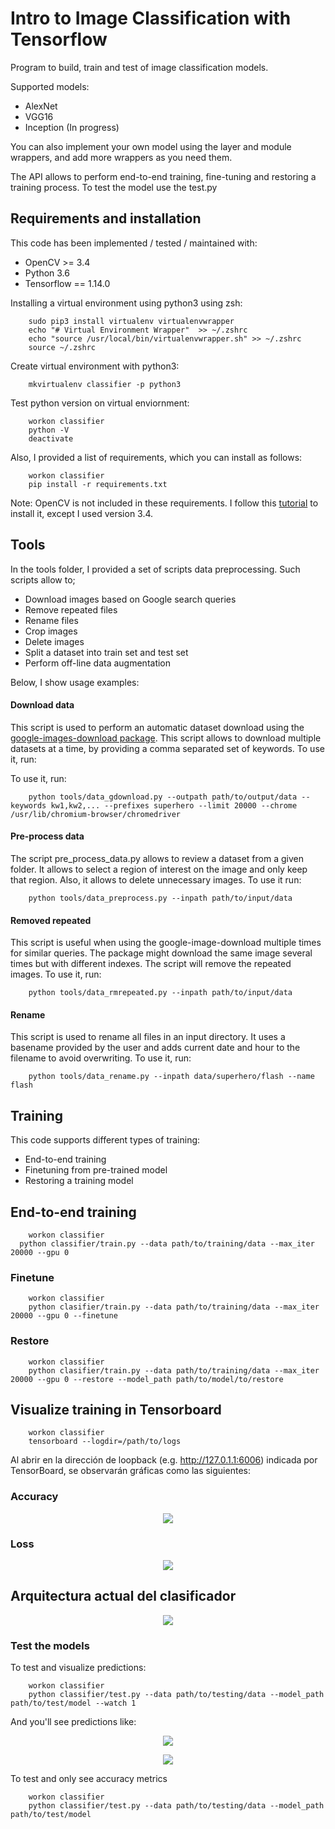 # Intro to Image Classification with Tensorflow

Program to build, train and test of image classification models. 

Supported models:
- AlexNet 
- VGG16
- Inception (In progress)

You can also implement your own model using the layer and module wrappers, and add more wrappers as you need them. 

The API allows to perform end-to-end training, fine-tuning and restoring a training process. To test the model use the test.py

## Requirements and installation

This code has been implemented / tested / maintained with:
- OpenCV >= 3.4
- Python 3.6
- Tensorflow == 1.14.0

Installing a virtual environment using python3 using zsh:
```
	sudo pip3 install virtualenv virtualenvwrapper
	echo "# Virtual Environment Wrapper"  >> ~/.zshrc
	echo "source /usr/local/bin/virtualenvwrapper.sh" >> ~/.zshrc
	source ~/.zshrc
```

Create virtual environment with python3:
```
	mkvirtualenv classifier -p python3
```

Test python version on virtual enviornment:
```
	workon classifier
	python -V
	deactivate
```

Also, I provided a list of requirements, which you can install as follows: 
```
	workon classifier
	pip install -r requirements.txt
```

Note: OpenCV is not included in these requirements. I follow this [tutorial](https://www.learnopencv.com/install-opencv3-on-ubuntu/) to install it, except I used version 3.4.

## Tools

In the tools folder, I provided a set of scripts data preprocessing. Such scripts 
allow to;
 - Download images based on Google search queries
 - Remove repeated files
 - Rename files
 - Crop images
 - Delete images 
 - Split a dataset into train set and test set
 - Perform off-line data augmentation

Below, I show usage examples:

#### Download data 
This script is used to perform an automatic dataset download using the 
[google-images-download package](https://github.com/hardikvasa/google-images-download ). 
This script allows to download multiple datasets at a time, by providing a comma separated
set of keywords. To use it, run:

To use it, run:
```
	python tools/data_gdownload.py --outpath path/to/output/data --keywords kw1,kw2,... --prefixes superhero --limit 20000 --chrome /usr/lib/chromium-browser/chromedriver
```

#### Pre-process data
The script pre_process_data.py allows to review a dataset from a given folder. It
allows to select a region of interest on the image and only keep that region. Also, 
it allows to delete unnecessary images. To use it run:
```
	python tools/data_preprocess.py --inpath path/to/input/data
```

#### Removed repeated 
This script is useful when using the google-image-download multiple times for 
similar queries. The package might download the same image several times but with 
different indexes. The script will remove the repeated images. To use it, run:
```
	python tools/data_rmrepeated.py --inpath path/to/input/data
```

#### Rename 
This script is used to rename all files in an input directory. It uses a basename
provided by the user and adds current date and hour to the filename to avoid
overwriting. To use it, run:
```
	python tools/data_rename.py --inpath data/superhero/flash --name flash
```

## Training 
This code supports different types of training:
 - End-to-end training
 - Finetuning from pre-trained model
 - Restoring a training model 

## End-to-end training 
```
	workon classifier
  python classifier/train.py --data path/to/training/data --max_iter 20000 --gpu 0
```

### Finetune
```
	workon classifier
	python clasifier/train.py --data path/to/training/data --max_iter 20000 --gpu 0 --finetune
```

### Restore
```
	workon classifier
	python clasifier/train.py --data path/to/training/data --max_iter 20000 --gpu 0 --restore --model_path path/to/model/to/restore
```

## Visualize training in Tensorboard
```
	workon classifier
	tensorboard --logdir=/path/to/logs
```

Al abrir en la dirección de loopback (e.g. http://127.0.1.1:6006) indicada por TensorBoard, se observarán gráficas como las siguientes:

### Accuracy
<p align="center"><img src="./readme/accuracy.png" /> </p>

### Loss
<p align="center"><img src="./readme/loss.png" /> </p>

## Arquitectura actual del clasificador
<p align="center"><img src="./readme/alexnet.png" /> </p>

### Test the models
To test and visualize predictions:
```
	workon classifier
	python classifier/test.py --data path/to/testing/data --model_path path/to/test/model --watch 1
```
And you'll see predictions like:
<p align="center"><img src="./readme/cat_pred.png" /> </p>
<p align="center"><img src="./readme/dog_pred.png" /> </p>

To test and only see accuracy metrics
```
	workon classifier
	python classifier/test.py --data path/to/testing/data --model_path path/to/test/model
```